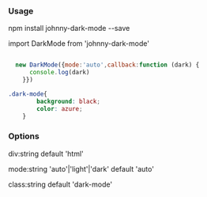 ### Usage

npm install johnny-dark-mode --save

import DarkMode from 'johnny-dark-mode'

```javascript

  new DarkMode({mode:'auto',callback:function (dark) {
      console.log(dark)
    }})


```

```css
.dark-mode{
        background: black;
        color: azure;
    }
```


### Options

div:string default 'html' 

mode:string 'auto'|'light'|'dark' default 'auto'

class:string default 'dark-mode' 